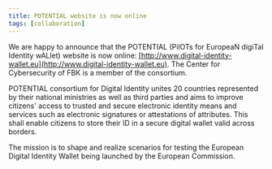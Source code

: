 ```yaml
---
title: POTENTIAL website is now online
tags: [collaboration]
---
```


We are happy to announce that the POTENTIAL (PilOTs for EuropeaN digiTal Identity wALlet) website is now online: 
[http://www.digital-identity-wallet.eu](http://www.digital-identity-wallet.eu). The Center for Cybersecurity of FBK is a member of the consortium.

POTENTIAL consortium for Digital Identity unites 20 countries represented by their national ministries as well as third parties and aims to improve citizens' access to trusted and secure electronic identity means and services such as electronic signatures or attestations of attributes. This shall enable citizens to store their ID in a secure digital wallet valid across borders.

The mission is to shape and realize scenarios for testing the European Digital Identity Wallet being launched by the European Commission.
